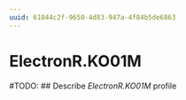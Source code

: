 ```yaml
---
uuid: 61044c2f-9650-4d83-947a-4f84b5de6863
---
```



# ElectronR.KO01M


#TODO: ## Describe *ElectronR.KO01M* profile
